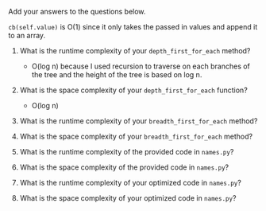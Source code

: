 Add your answers to the questions below.

`cb(self.value)` is O(1) since it only takes the passed in values and append it to an array.

1. What is the runtime complexity of your `depth_first_for_each` method?

   - O(log n) because I used recursion to traverse on each branches of the tree and the height of the tree is based on log n.

2. What is the space complexity of your `depth_first_for_each` function?

   - O(log n)

3. What is the runtime complexity of your `breadth_first_for_each` method?

4. What is the space complexity of your `breadth_first_for_each` method?

5) What is the runtime complexity of the provided code in `names.py`?

6) What is the space complexity of the provided code in `names.py`?

7) What is the runtime complexity of your optimized code in `names.py`?

8) What is the space complexity of your optimized code in `names.py`?
